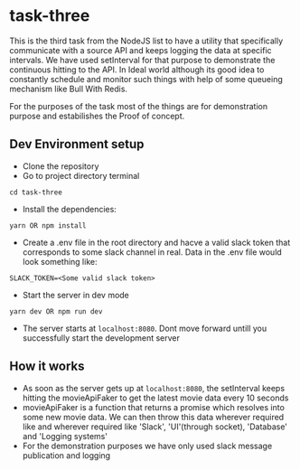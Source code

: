 # task-three
  This is the third task from the NodeJS list to have a utility that specifically communicate with a source API and keeps logging the data at specific intervals. We have used setInterval for that purpose to demonstrate the continuous hitting to the API. In Ideal world although its good idea to constantly schedule and monitor such things with help of some queueing mechanism like Bull With Redis.

  For the purposes of the task most of the things are for demonstration purpose and estabilishes the Proof of concept.
## Dev Environment setup

 * Clone the repository
 * Go to project directory terminal 
```
cd task-three
```
 * Install the dependencies:
```
yarn OR npm install
```
 * Create a .env file in the root directory and hacve a valid slack token that corresponds to some slack channel in real. Data in the .env file would look something like:
```
SLACK_TOKEN=<Some valid slack token>
```

 * Start the server in dev mode
```
yarn dev OR npm run dev
```
 * The server starts at `localhost:8080`. Dont move forward untill you successfully start the development server

## How it works
 *  As soon as the server gets up at `localhost:8080`, the setInterval keeps hitting the movieApiFaker to get the latest movie data every 10 seconds
 *  movieApiFaker is a function that returns a promise which resolves into some new movie data. We can then throw this data wherever required like and wherever required like 'Slack', 'UI'(through socket), 'Database' and 'Logging systems'
 * For the demonstration purposes we have only used slack message publication and logging